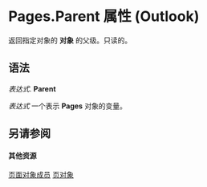
# Pages.Parent 属性 (Outlook)

返回指定对象的 **对象** 的父级。只读的。


## 语法

 _表达式_. **Parent**

 _表达式_ 一个表示 **Pages** 对象的变量。


## 另请参阅


#### 其他资源


[页面对象成员](8cbf9b2a-f53b-087c-0b8e-f824e967b5a6.md)
[页对象](http://msdn.microsoft.com/library/20a5339d-1dc7-9b61-d725-d13db72c5f65%28Office.15%29.aspx)